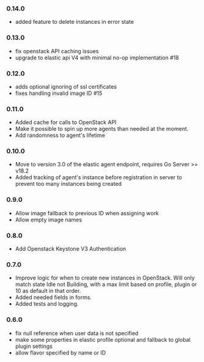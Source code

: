 ### 0.14.0

 * added feature to delete instances in error state

### 0.13.0

 * fix openstack API caching issues
 * upgrade to elastic api V4 with minimal no-op implementation \#18

### 0.12.0

 * adds optional ignoring of ssl certificates
 * fixes handling invalid image ID \#15

### 0.11.0

 * Added cache for calls to OpenStack API
 * Make it possible to spin up more agents than needed at the moment.
 * Add randomness to agent's lifetime

### 0.10.0

 - Move to version 3.0 of the elastic agent endpoint, requires Go Server >= v18.2
 - Added tracking of agent's instance before registration in server to prevent too many instances being created

### 0.9.0

- Allow image fallback to previous ID when assigning work
- Allow empty image names

### 0.8.0

- Add Openstack Keystone V3 Authentication

### 0.7.0

 - Improve logic for when to create new instances in OpenStack.
   Will only match state Idle not Building, with a max limit based on profile, plugin or 10 as default in that order.
 - Added needed fields in forms.
 - Added tests and logging.

### 0.6.0

 - fix null reference when user data is not specified
 - make some properties in elastic profile optional and fallback to global plugin settings
 - allow flavor specified by name or ID
